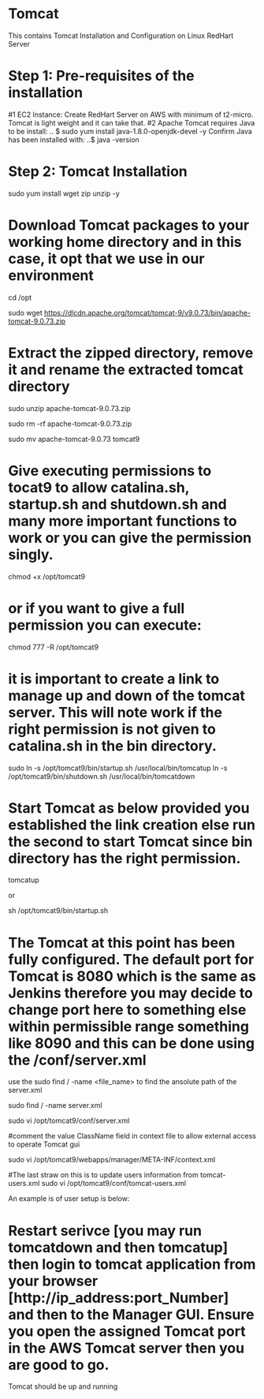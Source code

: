 # Tomcat
This contains Tomcat Installation and Configuration on Linux RedHart Server

# Step 1: Pre-requisites of the installation
#1 EC2 Instance: Create RedHart Server on AWS with minimum of t2-micro. Tomcat is light weight and it can take that.
#2 Apache Tomcat requires Java to be install:
     .. $ sudo yum install java-1.8.0-openjdk-devel -y
 Confirm Java has been installed with:
     ..$ java -version
 # Step 2: Tomcat Installation
 
 sudo yum install wget zip unzip -y
 
 # Download Tomcat packages to your working home directory and in this case, it opt that we use in our environment
 
cd /opt

sudo wget  https://dlcdn.apache.org/tomcat/tomcat-9/v9.0.73/bin/apache-tomcat-9.0.73.zip 

# Extract the zipped directory, remove it and rename the extracted tomcat directory

sudo unzip apache-tomcat-9.0.73.zip 

sudo rm -rf apache-tomcat-9.0.73.zip 

sudo mv apache-tomcat-9.0.73 tomcat9

# Give executing permissions to tocat9 to allow catalina.sh, startup.sh and shutdown.sh and many more important functions to work or you can give the permission singly.

chmod +x /opt/tomcat9

# or if you want to give a full permission you can execute:

chmod 777 -R /opt/tomcat9

# it is important to create a link to manage up and down of the tomcat server. This will note work if the right permission is not given to catalina.sh in the bin directory.
sudo ln -s /opt/tomcat9/bin/startup.sh /usr/local/bin/tomcatup
ln -s /opt/tomcat9/bin/shutdown.sh /usr/local/bin/tomcatdown

# Start Tomcat as below provided you established the link creation else run the second to start Tomcat since bin directory has the right permission.

tomcatup

or

sh /opt/tomcat9/bin/startup.sh

# The  Tomcat at this point has been fully configured. The default port for Tomcat is 8080 which is the same as Jenkins therefore you may decide to change port here to something else within permissible range something like 8090 and this can be done using the /conf/server.xml 

use the sudo find / -name <file_name>    to find the ansolute path of the server.xml

sudo find / -name server.xml

   <Connector port="8090" protocol="HTTP/1.1"
               connectionTimeout="20000"
               redirectPort="8443" />


sudo vi /opt/tomcat9/conf/server.xml

#comment the value ClassName field in context file to allow external access to operate Tomcat gui

sudo vi /opt/tomcat9/webapps/manager/META-INF/context.xml

<!--
  <Valve className="org.apache.catalina.valves.RemoteAddrValve"
         allow="127\.\d+\.\d+\.\d+|::1|0:0:0:0:0:0:0:1" /> -->

#The last straw on this is to update users information from tomcat-users.xml
sudo vi /opt/tomcat9/conf/tomcat-users.xml


An example is of user setup is below:

<role rolename="manager-gui"/>
 <role rolename="manager-script"/>
 <role rolename="manager-jmx"/>
 <role rolename="manager-status"/>
 <user username="admin" password="admin123" roles="manager-gui, manager-script, manager-jmx, manager-status"/>
 <user username="Manager1" password="manager123" roles="manager-gui, manager-script"/>
 <user username="tomcat" password="s3cret" roles="manager-gui"/>

# Restart serivce [you may run tomcatdown and then tomcatup] then login to tomcat application from your browser [http://ip_address:port_Number] and then to the Manager GUI. Ensure you open the assigned Tomcat port in the AWS Tomcat server then you are good to go.

Tomcat should be up and running
